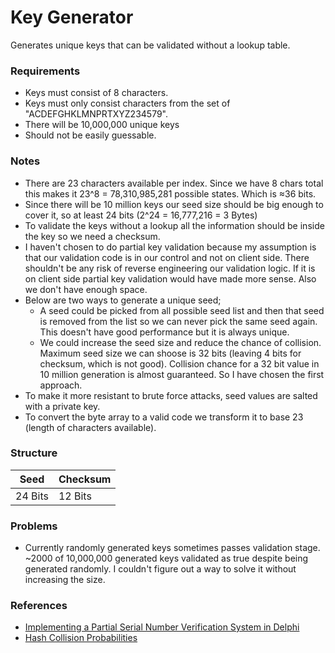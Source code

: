 # Key Generator

Generates unique keys that can be validated without a lookup table.


### Requirements
- Keys must consist of 8 characters.
- Keys must only consist characters from the set of "ACDEFGHKLMNPRTXYZ234579".
- There will be 10,000,000 unique keys
- Should not be easily guessable.

### Notes
- There are 23 characters available per index. Since we have 8 chars total this makes it 23^8 = 78,310,985,281 possible states. Which is ≈36 bits.
- Since there will be 10 million keys our seed size should be big enough to cover it, so at least 24 bits (2^24 = 16,777,216 = 3 Bytes)
- To validate the keys without a lookup all the information should be inside the key so we need a checksum. 
- I haven't chosen to do partial key validation because my assumption is that our validation code is in our control and not on client side. There shouldn't be any risk of reverse engineering our validation logic. If it is on client side partial key validation would have made more sense. Also we don't have enough space.
- Below are two ways to generate a unique seed;
  - A seed could be picked from all possible seed list and then that seed is removed from the list so we can never pick the same seed again. This doesn't have good performance but it is always unique.
  - We could increase the seed size and reduce the chance of collision. Maximum seed size we can shoose is 32 bits (leaving 4 bits for checksum, which is not good). Collision chance for a 32 bit value in 10 million generation is almost guaranteed. So I have chosen the first approach.
- To make it more resistant to brute force attacks, seed values are salted with a private key.
- To convert the byte array to a valid code we transform it to base 23 (length of characters available).


 ### Structure

| Seed    | Checksum |
| ------- | -------- |
| 24 Bits | 12 Bits  |

### Problems
- Currently randomly generated keys sometimes passes validation stage. ~2000 of 10,000,000 generated keys validated as true despite being generated randomly. I couldn't figure out a way to solve it without increasing the size.


### References

- [Implementing a Partial Serial Number Verification System in Delphi](https://www.brandonstaggs.com/2007/07/26/implementing-a-partial-serial-number-verification-system-in-delphi/)
- [Hash Collision Probabilities](https://preshing.com/20110504/hash-collision-probabilities/)
